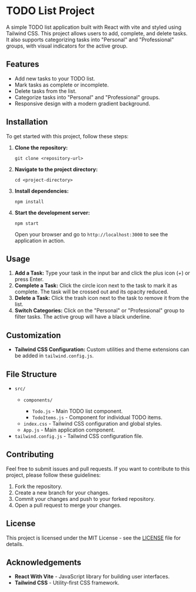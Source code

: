 <!DOCTYPE html>
<html lang="en">
<head>
  <meta charset="UTF-8">
  <meta name="viewport" content="width=device-width, initial-scale=1.0">
</head>
<body>

  <h1>TODO List Project</h1>

  <p>A simple TODO list application built with React with vite and styled using Tailwind CSS. This project allows users to add, complete, and delete tasks. It also supports categorizing tasks into "Personal" and "Professional" groups, with visual indicators for the active group.</p>

  <h2>Features</h2>
  <ul>
    <li>Add new tasks to your TODO list.</li>
    <li>Mark tasks as complete or incomplete.</li>
    <li>Delete tasks from the list.</li>
    <li>Categorize tasks into "Personal" and "Professional" groups.</li>
    <li>Responsive design with a modern gradient background.</li>
  </ul>

  <h2>Installation</h2>
  <p>To get started with this project, follow these steps:</p>
  <ol>
    <li><strong>Clone the repository:</strong></li>
    <pre><code>git clone &lt;repository-url&gt;</code></pre>
    <li><strong>Navigate to the project directory:</strong></li>
    <pre><code>cd &lt;project-directory&gt;</code></pre>
    <li><strong>Install dependencies:</strong></li>
    <pre><code>npm install</code></pre>
    <li><strong>Start the development server:</strong></li>
    <pre><code>npm start</code></pre>
    <p>Open your browser and go to <code>http://localhost:3000</code> to see the application in action.</p>
  </ol>

  <h2>Usage</h2>
  <ol>
    <li><strong>Add a Task:</strong> Type your task in the input bar and click the plus icon (<i>+</i>) or press Enter.</li>
    <li><strong>Complete a Task:</strong> Click the circle icon next to the task to mark it as complete. The task will be crossed out and its opacity reduced.</li>
    <li><strong>Delete a Task:</strong> Click the trash icon next to the task to remove it from the list.</li>
    <li><strong>Switch Categories:</strong> Click on the "Personal" or "Professional" group to filter tasks. The active group will have a black underline.</li>
  </ol>

  <h2>Customization</h2>
  <ul>
    <li><strong>Tailwind CSS Configuration:</strong> Custom utilities and theme extensions can be added in <code>tailwind.config.js</code>.</li>
  </ul>

  <h2>File Structure</h2>
  <ul>
    <li><code>src/</code></li>
    <ul>
      <li><code>components/</code></li>
      <ul>
        <li><code>Todo.js</code> - Main TODO list component.</li>
        <li><code>TodoItems.js</code> - Component for individual TODO items.</li>
      </ul>
      <li><code>index.css</code> - Tailwind CSS configuration and global styles.</li>
      <li><code>App.js</code> - Main application component.</li>
    </ul>
    <li><code>tailwind.config.js</code> - Tailwind CSS configuration file.</li>
  </ul>

  <h2>Contributing</h2>
  <p>Feel free to submit issues and pull requests. If you want to contribute to this project, please follow these guidelines:</p>
  <ol>
    <li>Fork the repository.</li>
    <li>Create a new branch for your changes.</li>
    <li>Commit your changes and push to your forked repository.</li>
    <li>Open a pull request to merge your changes.</li>
  </ol>

  <h2>License</h2>
  <p>This project is licensed under the MIT License - see the <a href="LICENSE">LICENSE</a> file for details.</p>

  <h2>Acknowledgements</h2>
  <ul>
    <li><strong>React With Vite</strong> - JavaScript library for building user interfaces.</li>
    <li><strong>Tailwind CSS</strong> - Utility-first CSS framework.</li>
  </ul>

</body>
</html>
